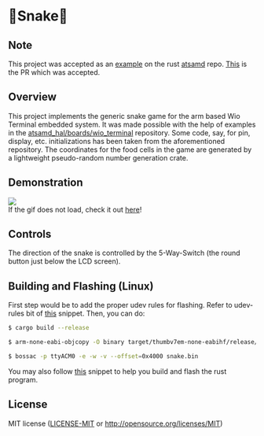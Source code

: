 # 🐍**Snake**🐍

## Note
This project was accepted as an [example](https://github.com/atsamd-rs/atsamd/tree/master/boards/wio_terminal/examples/snake.rs) on the rust [atsamd](https://github.com/atsamd-rs/atsamd) repo. [This](https://github.com/atsamd-rs/atsamd/pull/624) is the PR which was accepted.

## Overview
This project implements the generic snake game for the arm based Wio Terminal embedded system. It
was made possible with the help of examples in the 
[atsamd_hal/boards/wio_terminal](https://github.com/atsamd-rs/atsamd/tree/master/boards/wio_terminal)
repository. Some code, say, for pin, display, etc. initializations has been taken from the aforementioned repository. The coordinates for the food cells in the game are 
generated by a lightweight pseudo-random number generation crate.

## Demonstration
![](https://github.com/StaticESC/wio-terminal-snake/blob/master/blob/snake.gif)
<br> If the gif does not load, check it out [here](https://github.com/StaticESC/wio-terminal-snake/blob/master/blob/snake.gif)!

## Controls
The direction of the snake is controlled by the 5-Way-Switch (the round button just below the LCD screen).

## Building and Flashing (Linux)
First step would be to add the proper udev rules for flashing. Refer to udev-rules bit of [this](https://github.com/atsamd-rs/atsamd#getting-code-onto-the-device-with-bootloaders-bossac)
snippet. Then, you can do: 

```bash
$ cargo build --release
```

```bash
$ arm-none-eabi-objcopy -O binary target/thumbv7em-none-eabihf/release/snake snake.bin
```

```bash
$ bossac -p ttyACM0 -e -w -v --offset=0x4000 snake.bin 
```

You may also follow [this](https://github.com/atsamd-rs/atsamd#getting-code-onto-the-device-with-bootloaders-bossac)
snippet to help you build and flash the rust program.


## License
MIT license ([LICENSE-MIT](LICENSE-MIT) or http://opensource.org/licenses/MIT)
